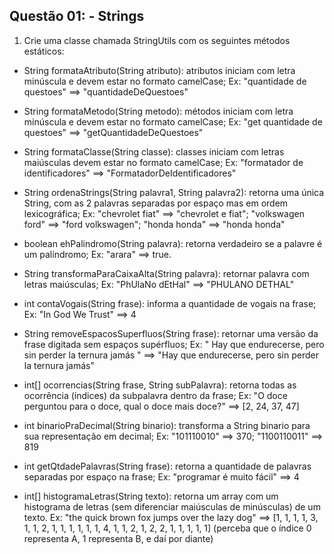 ## Questão 01: - Strings

1. Crie uma classe chamada StringUtils com os seguintes métodos estáticos:

* String formataAtributo(String atributo): atributos iniciam com letra minúscula e devem estar no formato camelCase; Ex: "quantidade de questoes" ==> "quantidadeDeQuestoes"

* String formataMetodo(String metodo): métodos iniciam com letra minúscula e devem estar no formato camelCase; Ex: "get quantidade de questoes" ==> "getQuantidadeDeQuestoes"

* String formataClasse(String classe): classes iniciam com letras maiúsculas devem estar no formato camelCase; Ex: "formatador de identificadores" ==> "FormatadorDeIdentificadores"

* String ordenaStrings(String palavra1, String palavra2): retorna uma única String, com as 2 palavras separadas por espaço mas em ordem lexicográfica; Ex: "chevrolet fiat" ==> "chevrolet e fiat"; "volkswagen ford" ==> "ford volkswagen"; "honda honda" ==> "honda honda"

* boolean ehPalindromo(String palavra): retorna verdadeiro se a palavre é um palíndromo; Ex: "arara" ==> true.

* String transformaParaCaixaAlta(String palavra): retornar palavra com letras maiúsculas; Ex: "PhUlaNo dEtHal" ==> "PHULANO DETHAL"

* int contaVogais(String frase): informa a quantidade de vogais na frase; Ex: "In God We Trust" ==> 4

* String removeEspacosSuperfluos(String frase): retornar uma versão da frase digitada sem espaços supérfluos; Ex: " Hay que endurecerse, pero sin perder la ternura jamás " ==> "Hay que endurecerse, pero sin perder la ternura jamás"

* int[] ocorrencias(String frase, String subPalavra): retorna todas as ocorrência (índices) da subpalavra dentro da frase; Ex: "O doce perguntou para o doce, qual o doce mais doce?" ==> [2, 24, 37, 47]

* int binarioPraDecimal(String binario): transforma a String binario para sua representação em decimal; Ex: "101110010" ==> 370; "1100110011" ==> 819

* int getQtdadePalavras(String frase): retorna a quantidade de palavras separadas por espaço na frase; Ex: "programar é muito fácil" ==> 4

* int[] histogramaLetras(String texto): retorna um array com um histograma de letras (sem diferenciar maiúsculas de minúsculas) de um texto. Ex: "the quick brown fox jumps over the lazy dog" ==> [1, 1, 1, 1, 3, 1, 1, 2, 1, 1, 1, 1, 1, 1, 4, 1, 1, 2, 1, 2, 2, 1, 1, 1, 1, 1] (perceba que o índice 0 representa A, 1 representa B, e daí por diante)